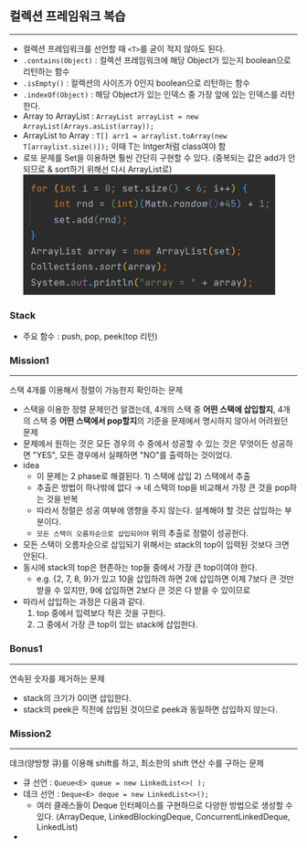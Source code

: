 ## 컬렉션 프레임워크 복습

---

- 컬렉션 프레임워크를 선언할 때 `<T>`를 굳이 적지 않아도 된다.
- `.contains(Object)` : 컬렉션 프레임워크에 해당 Object가 있는지 boolean으로 리턴하는 함수
- `.isEmpty()` : 컬렉션의 사이즈가 0인지 boolean으로 리턴하는 함수
- `.indexOf(Object)` : 해당 Object가 있는 인덱스 중 가장 앞에 있는 인덱스를 리턴한다.
- Array to ArrayList : `ArrayList arrayList = new ArrayList(Arrays.asList(array));`
- ArrayList to Array : `T[] arr1 = arraylist.toArray(new T[arraylist.size()]);` 이때 T는 Intger처럼 class여야 함
- 로또 문제를 Set을 이용하면 훨씬 간단히 구현할 수 있다. (중복되는 값은 add가 안되므로 & sort하기 위해선 다시 ArrayList로)
  ![img_1.png](img_1.png)

### Stack
- 주요 함수 : push, pop, peek(top 리턴)

### Mission1

---

스택 4개를 이용해서 정렬이 가능한지 확인하는 문제
- 스택을 이용한 정렬 문제인건 알겠는데, 4개의 스택 중 **어떤 스택에 삽입할지**, 4개의 스택 중 **어떤 스택에서 pop할지**의 기준을 문제에서 명시하지 않아서 어려웠던 문제
- 문제에서 원하는 것은 모든 경우의 수 중에서 성공할 수 있는 것은 무엇이든 성공하면 "YES", 모든 경우에서 실패하면 "NO"를 출력하는 것이었다.
- idea
  - 이 문제는 2 phase로 해결된다. 1) 스택에 삽입 2) 스택에서 추출
  - 추출은 방법이 하나밖에 없다 → 네 스택의 top을 비교해서 가장 큰 것을 pop하는 것을 반복
  - 따라서 정렬은 성공 여부에 영향을 주지 않는다. 설계해야 할 것은 삽입하는 부분이다.
  - `모든 스택이 오름차순으로 삽입되어야` 위의 추출로 정렬이 성공한다.
- 모든 스택이 오름차순으로 삽입되기 위해서는 stack의 top이 입력된 것보다 크면 안된다.
- 동시에 stack의 top은 현존하는 top들 중에서 가장 큰 top이여야 한다. 
  - e.g. {2, 7, 8, 9}가 있고 10을 삽입하려 하면 2에 삽입하면 이제 7보다 큰 것만 받을 수 있지만, 9에 삽입하면 2보다 큰 것은 다 받을 수 있이므로
- 따라서 삽입하는 과정은 다음과 같다.
  1. top 중에서 입력보다 작은 것을 구한다.
  2. 그 중에서 가장 큰 top이 있는 stack에 삽입한다.

### Bonus1

---

연속된 숫자를 제거하는 문제

- stack의 크기가 0이면 삽입한다.
- stack의 peek은 직전에 삽입된 것이므로 peek과 동일하면 삽입하지 않는다.

### Mission2

---

데크(양방향 큐)를 이용해 shift를 하고, 최소한의 shift 연산 수를 구하는 문제
- 큐 선언 : `Queue<E> queue = new LinkedList<>( );`
- 데크 선언 : `Deque<E> deque = new LinkedList<>();`
  - 여러 클래스들이 Deque 인터페이스를 구현하므로 다양한 방법으로 생성할 수 있다. (ArrayDeque, LinkedBlockingDeque, ConcurrentLinkedDeque, LinkedList)
- 